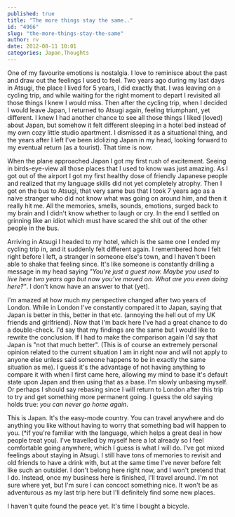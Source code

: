 ```yaml
---
published: true
title: "The more things stay the same.."
id: "4966"
slug: "the-more-things-stay-the-same"
author: rv
date: 2012-08-11 10:01
categories: Japan,Thoughts
---
```

One of my favourite emotions is nostalgia. I love to reminisce about the past and draw out the feelings I used to feel. Two years ago during my last days in Atsugi, the place I lived for 5 years, I did exactly that. I was leaving on a cycling trip, and while waiting for the right moment to depart I revisited all those things I knew I would miss. Then after the cycling trip, when I decided I would leave Japan, I returned to Atsugi again, feeling triumphant, yet different. I knew I had another chance to see all those things I liked (loved) about Japan, but somehow it felt different sleeping in a hotel bed instead of my own cozy little studio apartment. I dismissed it as a situational thing, and the years after I left I've been idolizing Japan in my head, looking forward to my eventual return (as a tourist). That time is now.

When the plane approached Japan I got my first rush of excitement. Seeing in birds-eye-view all those places that I used to know was just amazing. As I got out of the airport I got my first healthy dose of friendly Japanese people and realized that my language skills did not yet completely atrophy. Then I got on the bus to Atsugi, that very same bus that I took 7 years ago as a naive stranger who did not know what was going on around him, and then it really hit me. All the memories, smells, sounds, emotions, surged back to my brain and I didn't know whether to laugh or cry. In the end I settled on grinning like an idiot which must have scared the shit out of the other people in the bus.

Arriving in Atsugi I headed to my hotel, which is the same one I ended my cycling trip in, and it suddenly felt different again. I remembered how I felt right before I left, a stranger in someone else's town, and I haven't been able to shake that feeling since. It's like someone is constantly drilling a message in my head saying <em>"You're just a guest now. Maybe you used to live here two years ago but now you've moved on. What are you even doing here?"</em>. I don't know have an answer to that (yet).

I'm amazed at how much my perspective changed after two years of London. While in London I've constantly compared it to Japan, saying that Japan is better in this, better in that etc. (annoying the hell out of my UK friends and girlfriend). Now that I'm back here I've had a great chance to do a double-check. I'd say that my findings are the same but I would like to rewrite the conclusion. If I had to make the comparison again I'd say that Japan is "not that much better". (This is of course an extremely personal opinion related to the current situation I am in right now and will not apply to anyone else unless said someone happens to be in exactly the same situation as me). I guess it's the advantage of not having anything to compare it with when I first came here, allowing my mind to base it's default state upon Japan and then using that as a base. I'm slowly unbasing myself. Or perhaps I should say rebasing since I will return to London after this trip to try and get something more permanent going. I guess the old saying holds true: <em>you can never go home again</em>.

This is Japan. It's the easy-mode country. You can travel anywhere and do anything you like without having to worry that something bad will happen to you. (*if you're familiar with the language, which helps a great deal in how people treat you). I've travelled by myself here a lot already so I feel comfortable going anywhere, which I guess is what I will do. I've got mixed feelings about staying in Atsugi. I still have tons of memories to revisit and old friends to have a drink with, but at the same time I've never before felt like such an outsider. I don't belong here right now, and I won't pretend that I do. Instead, once my business here is finished, I'll travel around. I'm not sure where yet, but I'm sure I can concoct something nice. It won't be as adventurous as my last trip here but I'll definitely find some new places.

I haven't quite found the peace yet. It's time I bought a bicycle.